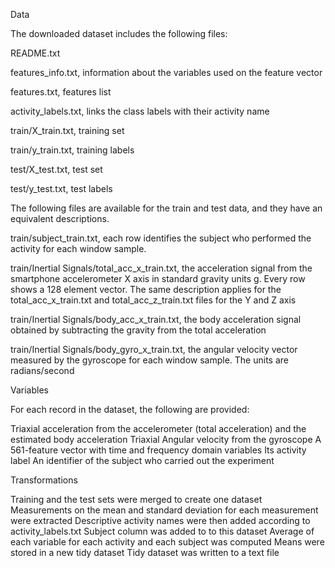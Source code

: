 Data

The downloaded dataset includes the following files:

README.txt

features_info.txt, information about the variables used on the feature vector

features.txt, features list

activity_labels.txt, links the class labels with their activity name

train/X_train.txt, training set

train/y_train.txt, training labels

test/X_test.txt, test set

test/y_test.txt, test labels


The following files are available for the train and test data, and they have an equivalent descriptions.

train/subject_train.txt, each row identifies the subject who performed the activity for each window sample.

train/Inertial Signals/total_acc_x_train.txt, the acceleration signal from the smartphone accelerometer X axis in standard gravity units g. Every row shows a 128 element vector. The same description applies for the total_acc_x_train.txt and total_acc_z_train.txt files for the Y and Z axis

train/Inertial Signals/body_acc_x_train.txt, the body acceleration signal obtained by subtracting the gravity from the total acceleration

train/Inertial Signals/body_gyro_x_train.txt, the angular velocity vector measured by the gyroscope for each window sample. The units are radians/second


Variables

For each record in the dataset, the following are provided:

Triaxial acceleration from the accelerometer (total acceleration) and the estimated body acceleration
Triaxial Angular velocity from the gyroscope
A 561-feature vector with time and frequency domain variables
Its activity label
An identifier of the subject who carried out the experiment


Transformations

Training and the test sets were merged to create one dataset
Measurements on the mean and standard deviation for each measurement were extracted
Descriptive activity names were then added according to activity_labels.txt
Subject column was added to to this dataset
Average of each variable for each activity and each subject was computed
Means were stored in a new tidy dataset
Tidy dataset was written to a text file
